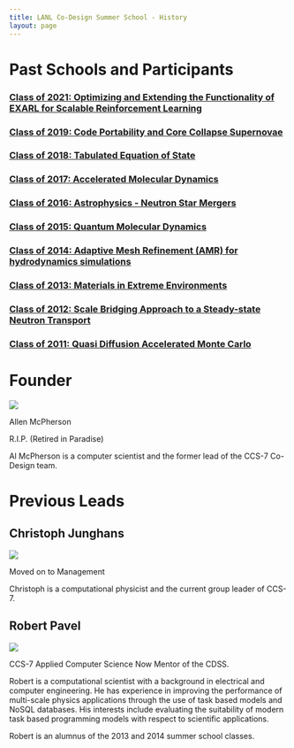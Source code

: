 ```yaml
---
title: LANL Co-Design Summer School - History
layout: page
---
```


# Past Schools and Participants

### [Class of 2021: Optimizing and Extending the Functionality of EXARL for Scalable Reinforcement Learning](2021.html)

### [Class of 2019: Code Portability and Core Collapse Supernovae](2019.html)

### [Class of 2018: Tabulated Equation of State](2018.html)

### [Class of 2017: Accelerated Molecular Dynamics](2017.html)

### [Class of 2016: Astrophysics - Neutron Star Mergers](2016.html)

### [Class of 2015: Quantum Molecular Dynamics](2015.html)

### [Class of 2014: Adaptive Mesh Refinement (AMR) for hydrodynamics simulations](2014.html)

### [Class of 2013: Materials in Extreme Environments](2013.html)

### [Class of 2012: Scale Bridging Approach to a Steady-state Neutron Transport](2012.html)

### [Class of 2011: Quasi Diffusion Accelerated Monte Carlo](2011.html)

# Founder
![](images/al-1.jpg)

Allen McPherson

R.I.P. (Retired in Paradise)

Al McPherson is a computer scientist and the former lead of the CCS-7 Co-Design team.

# Previous Leads

## Christoph Junghans

![](images/junghans.jpg)


Moved on to Management

Christoph is a computational physicist and the current group leader of CCS-7.

## Robert Pavel
![](images/rspLead.jpg)

CCS-7 Applied Computer Science
Now Mentor of the CDSS. 

Robert is a computational scientist with a background in electrical and computer engineering. He has experience in improving the performance of multi-scale physics applications through the use of task based models and NoSQL databases. His interests include evaluating the suitability of modern task based programming models with respect to scientific applications.

Robert is an alumnus of the 2013 and 2014 summer school classes.
